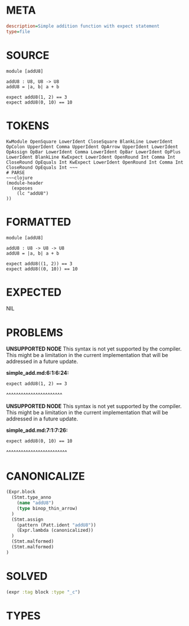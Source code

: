 # META
~~~ini
description=Simple addition function with expect statement
type=file
~~~
# SOURCE
~~~roc
module [addU8]

addU8 : U8, U8 -> U8
addU8 = |a, b| a + b

expect addU8(1, 2) == 3
expect addU8(0, 10) == 10
~~~
# TOKENS
~~~text
KwModule OpenSquare LowerIdent CloseSquare BlankLine LowerIdent OpColon UpperIdent Comma UpperIdent OpArrow UpperIdent LowerIdent OpAssign OpBar LowerIdent Comma LowerIdent OpBar LowerIdent OpPlus LowerIdent BlankLine KwExpect LowerIdent OpenRound Int Comma Int CloseRound OpEquals Int KwExpect LowerIdent OpenRound Int Comma Int CloseRound OpEquals Int ~~~
# PARSE
~~~clojure
(module-header
  (exposes
    (lc "addU8")
))
~~~
# FORMATTED
~~~roc
module [addU8]

addU8 : U8 -> U8 -> U8
addU8 = |a, b| a + b

expect addU8((1, 2)) == 3
expect addU8((0, 10)) == 10
~~~
# EXPECTED
NIL
# PROBLEMS
**UNSUPPORTED NODE**
This syntax is not yet supported by the compiler.
This might be a limitation in the current implementation that will be addressed in a future update.

**simple_add.md:6:1:6:24:**
```roc
expect addU8(1, 2) == 3
```
^^^^^^^^^^^^^^^^^^^^^^^


**UNSUPPORTED NODE**
This syntax is not yet supported by the compiler.
This might be a limitation in the current implementation that will be addressed in a future update.

**simple_add.md:7:1:7:26:**
```roc
expect addU8(0, 10) == 10
```
^^^^^^^^^^^^^^^^^^^^^^^^^


# CANONICALIZE
~~~clojure
(Expr.block
  (Stmt.type_anno
    (name "addU8")
    (type binop_thin_arrow)
  )
  (Stmt.assign
    (pattern (Patt.ident "addU8"))
    (Expr.lambda (canonicalized))
  )
  (Stmt.malformed)
  (Stmt.malformed)
)
~~~
# SOLVED
~~~clojure
(expr :tag block :type "_c")
~~~
# TYPES
~~~roc
~~~
